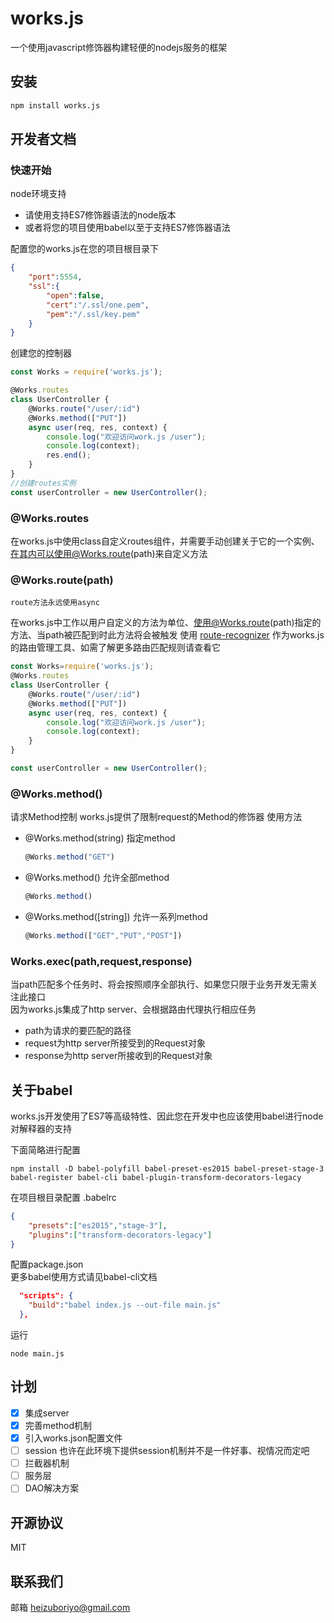 # works.js

一个使用javascript修饰器构建轻便的nodejs服务的框架

## 安装

```bash
npm install works.js
```

## 开发者文档

### 快速开始

node环境支持

* 请使用支持ES7修饰器语法的node版本
* 或者将您的项目使用babel以至于支持ES7修饰器语法

配置您的works.js在您的项目根目录下

```json
{
    "port":5554,
    "ssl":{
        "open":false,
        "cert":"/.ssl/one.pem",
        "pem":"/.ssl/key.pem"
    }
}
```

创建您的控制器

```js
const Works = require('works.js');

@Works.routes
class UserController {
    @Works.route("/user/:id")
    @Works.method(["PUT"])
    async user(req, res, context) {
        console.log("欢迎访问work.js /user");
        console.log(context);
        res.end();
    }
}
//创建routes实例
const userController = new UserController();
```

### @Works.routes

在works.js中使用class自定义routes组件，并需要手动创建关于它的一个实例、在其内可以使用@Works.route(path)来自定义方法

### @Works.route(path)

`route方法永远使用async`

在works.js中工作以用户自定义的方法为单位、使用@Works.route(path)指定的方法、当path被匹配到时此方法将会被触发
使用 [route-recognizer](https://github.com/tildeio/route-recognizer) 作为works.js的路由管理工具、如需了解更多路由匹配规则请查看它

```js
const Works=require('works.js');
@Works.routes
class UserController {
    @Works.route("/user/:id")
    @Works.method(["PUT"])
    async user(req, res, context) {
        console.log("欢迎访问work.js /user");
        console.log(context);
    }
}

const userController = new UserController();
```

### @Works.method()

请求Method控制
works.js提供了限制request的Method的修饰器
使用方法

* @Works.method(string) 指定method
    ```js
    @Works.method("GET")
    ```
* @Works.method() 允许全部method
    ```js
    @Works.method()
    ```
* @Works.method([string]) 允许一系列method
    ```js
    @Works.method(["GET","PUT","POST"])
    ```

### Works.exec(path,request,response)

当path匹配多个任务时、将会按照顺序全部执行、如果您只限于业务开发无需关注此接口  
因为works.js集成了http server、会根据路由代理执行相应任务

* path为请求的要匹配的路径
* request为http server所接受到的Request对象
* response为http server所接收到的Request对象

## 关于babel

works.js开发使用了ES7等高级特性、因此您在开发中也应该使用babel进行node对解释器的支持

下面简略进行配置

```shell
npm install -D babel-polyfill babel-preset-es2015 babel-preset-stage-3 babel-register babel-cli babel-plugin-transform-decorators-legacy
```

在项目根目录配置 .babelrc

```json
{
    "presets":["es2015","stage-3"],
    "plugins":["transform-decorators-legacy"]
}
```

配置package.json  
更多babel使用方式请见babel-cli文档

```json
  "scripts": {
    "build":"babel index.js --out-file main.js"
  },
```

运行

```shell
node main.js
```


## 计划

* [x] 集成server
* [x] 完善method机制
* [x] 引入works.json配置文件
* [ ] session 也许在此环境下提供session机制并不是一件好事、视情况而定吧
* [ ] 拦截器机制
* [ ] 服务层
* [ ] DAO解决方案

## 开源协议

MIT

## 联系我们

邮箱 heizuboriyo@gmail.com
